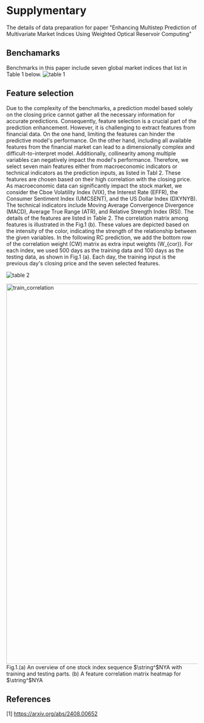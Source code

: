 # Supplymentary
The details of data preparation for paper "Enhancing Multistep Prediction of Multivariate Market Indices Using Weighted Optical Reservoir Computing"

## Benchamarks
Benchmarks in this paper include seven global market indices that list in Table 1 below. 
![table 1](https://github.com/user-attachments/assets/0f2e285a-b8f6-415c-8d96-f4db600bf6ae)


## Feature selection
Due to the complexity of the benchmarks, a prediction model based solely on the closing price cannot gather all the necessary information for accurate predictions. Consequently, feature selection is a crucial part of the prediction enhancement. However, it is challenging to extract features from financial data. On the one hand, limiting the features can hinder the predictive model's performance. On the other hand, including all available features from the financial market can lead to a dimensionally complex and difficult-to-interpret model. Additionally, collinearity among multiple variables can negatively impact the model's performance. Therefore, we select seven main features either from macroeconomic indicators or technical indicators as the prediction inputs, as listed in Tabl 2. These features are chosen based on their high correlation with the closing price. As macroeconomic data can significantly impact the stock market, we consider the Cboe Volatility Index (VIX), the Interest Rate (EFFR), the Consumer Sentiment Index (UMCSENT), and the US Dollar Index (DXYNYB). The technical indicators include Moving Average Convergence Divergence (MACD), Average True Range (ATR), and Relative Strength Index (RSI). The details of the features are listed in Table 2. The correlation matrix among features is illustrated in the Fig.1 (b). These values are depicted based on the intensity of the color, indicating the strength of the relationship between the given variables. In the following RC prediction, we add the bottom row of the correlation weight (CW) matrix as extra input weights \(W_{cor}\). For each index, we used 500 days as the training data and 100 days as the testing data, as shown in Fig.1 (a). Each day, the training input is the previous day's closing price and the seven selected features. 

![table 2](https://github.com/user-attachments/assets/abac033e-5c7e-4855-99f9-a6cf9295c043)


<img width="1000" alt="train_correlation" src="https://github.com/user-attachments/assets/3056b782-c05b-4d96-b179-5c9ff96514bc">
Fig.1.(a) An overview of one stock index sequence $\string^$NYA with training and testing parts. (b) A feature correlation matrix heatmap for $\string^$NYA


## References
[1] https://arxiv.org/abs/2408.00652

